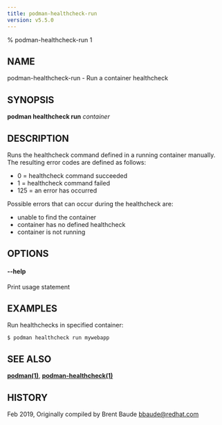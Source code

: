 ```yaml
---
title: podman-healthcheck-run
version: v5.5.0
---
```


% podman-healthcheck-run 1

## NAME
podman\-healthcheck\-run - Run a container healthcheck

## SYNOPSIS
**podman healthcheck run** *container*

## DESCRIPTION

Runs the healthcheck command defined in a running container manually.  The resulting error codes are defined
as follows:

* 0 = healthcheck command succeeded
* 1 = healthcheck command failed
* 125 = an error has occurred

Possible errors that can occur during the healthcheck are:
* unable to find the container
* container has no defined healthcheck
* container is not running

## OPTIONS
#### **--help**

Print usage statement


## EXAMPLES

Run healthchecks in specified container:
```
$ podman healthcheck run mywebapp
```

## SEE ALSO
**[podman(1)](podman.1.md)**, **[podman-healthcheck(1)](podman-healthcheck.1.md)**

## HISTORY
Feb 2019, Originally compiled by Brent Baude <bbaude@redhat.com>
